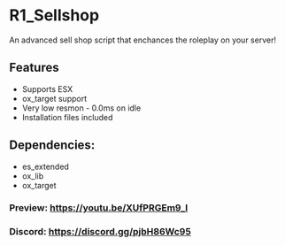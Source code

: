 # R1_Sellshop
An advanced sell shop script that enchances the roleplay on your server!

## Features
- Supports ESX
- ox_target support
- Very low resmon - 0.0ms on idle
- Installation files included

## Dependencies:
- es_extended
- ox_lib
- ox_target

### Preview: https://youtu.be/XUfPRGEm9_I
### Discord: https://discord.gg/pjbH86Wc95

